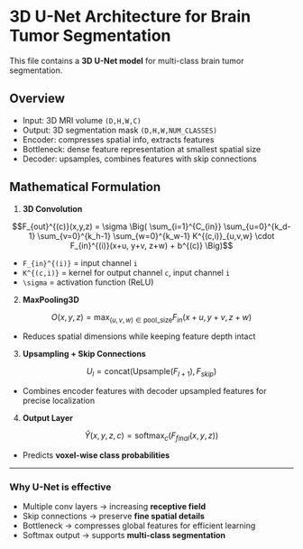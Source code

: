 # 3D U-Net Architecture for Brain Tumor Segmentation

This file contains a **3D U-Net model** for multi-class brain tumor segmentation.

## Overview

- Input: 3D MRI volume `(D,H,W,C)`  
- Output: 3D segmentation mask `(D,H,W,NUM_CLASSES)`  
- Encoder: compresses spatial info, extracts features  
- Bottleneck: dense feature representation at smallest spatial size  
- Decoder: upsamples, combines features with skip connections  

## Mathematical Formulation

1. **3D Convolution**

```math
F_{out}^{(c)}(x,y,z) = \sigma \Big( \sum_{i=1}^{C_{in}} \sum_{u=0}^{k_d-1} \sum_{v=0}^{k_h-1} \sum_{w=0}^{k_w-1} K^{(c,i)}_{u,v,w} \cdot F_{in}^{(i)}(x+u, y+v, z+w) + b^{(c)} \Big)
```

- `F_{in}^{(i)}` = input channel ```i``` 
- ```K^{(c,i)}``` = kernel for output channel ```c```, input channel ```i```
- ```\sigma``` = activation function (ReLU)  

2. **MaxPooling3D**

```math
O(x,y,z) = \max_{(u,v,w) \in \text{pool\_size}} F_{in}(x+u, y+v, z+w)
```

- Reduces spatial dimensions while keeping feature depth intact  

3. **Upsampling + Skip Connections**

```math
U_{l} = \text{concat}(\text{Upsample}(F_{l+1}), F_{skip})
```

- Combines encoder features with decoder upsampled features for precise localization  

4. **Output Layer**

```math
\hat{Y}(x,y,z,c) = \text{softmax}_c(F_{final}(x,y,z))
```

- Predicts **voxel-wise class probabilities**  

---

### Why U-Net is effective

- Multiple conv layers → increasing **receptive field**  
- Skip connections → preserve **fine spatial details**  
- Bottleneck → compresses global features for efficient learning  
- Softmax output → supports **multi-class segmentation**

